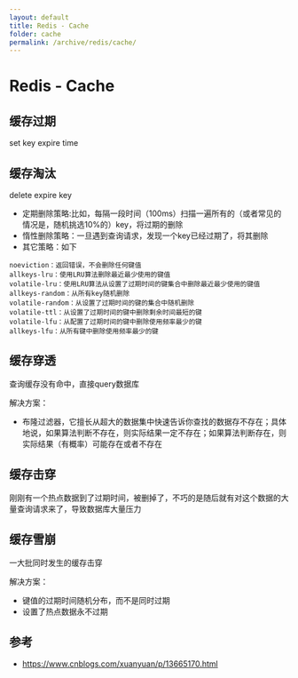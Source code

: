 ```yaml
---
layout: default
title: Redis - Cache
folder: cache
permalink: /archive/redis/cache/
---
```


# Redis - Cache

## 缓存过期

set key expire time

## 缓存淘汰

delete expire key

- 定期删除策略:比如，每隔一段时间（100ms）扫描一遍所有的（或者常见的情况是，随机挑选10%的）key，将过期的删除
- 惰性删除策略：一旦遇到查询请求，发现一个key已经过期了，将其删除
- 其它策略：如下

~~~
noeviction：返回错误，不会删除任何键值
allkeys-lru：使用LRU算法删除最近最少使用的键值
volatile-lru：使用LRU算法从设置了过期时间的键集合中删除最近最少使用的键值
allkeys-random：从所有key随机删除
volatile-random：从设置了过期时间的键的集合中随机删除
volatile-ttl：从设置了过期时间的键中删除剩余时间最短的键
volatile-lfu：从配置了过期时间的键中删除使用频率最少的键
allkeys-lfu：从所有键中删除使用频率最少的键
~~~

## 缓存穿透

查询缓存没有命中，直接query数据库

解决方案：
- 布隆过滤器，它擅长从超大的数据集中快速告诉你查找的数据存不存在；具体地说，如果算法判断不存在，则实际结果一定不存在；如果算法判断存在，则实际结果（有概率）可能存在或者不存在

## 缓存击穿

刚刚有一个热点数据到了过期时间，被删掉了，不巧的是随后就有对这个数据的大量查询请求来了，导致数据库大量压力

## 缓存雪崩

一大批同时发生的缓存击穿

解决方案：
- 键值的过期时间随机分布，而不是同时过期
- 设置了热点数据永不过期

## 参考

- <https://www.cnblogs.com/xuanyuan/p/13665170.html>
